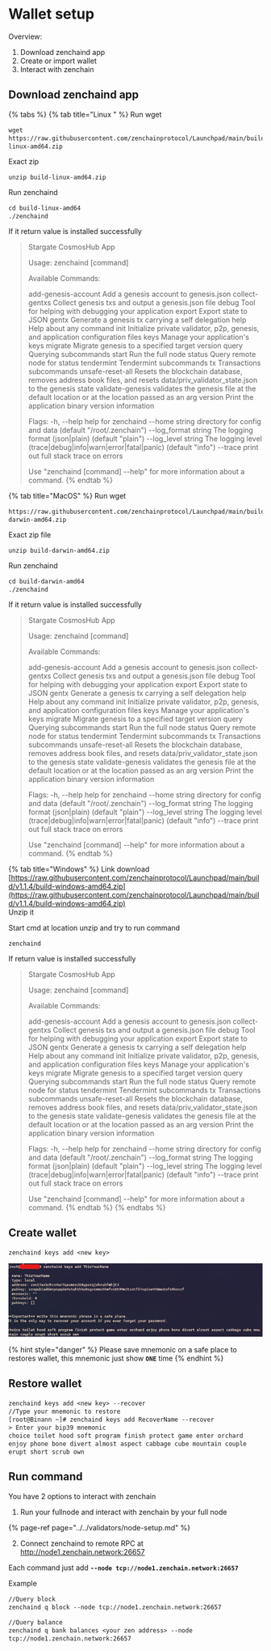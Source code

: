 # Wallet setup

Overview: 

1. Download zenchaind app
2. Create or import wallet
3. Interact with zenchain

## Download zenchaind app

{% tabs %}
{% tab title="Linux " %}
Run wget

```text
wget https://raw.githubusercontent.com/zenchainprotocol/Launchpad/main/build/v1.1.4/build-linux-amd64.zip
```

Exact zip

```text
unzip build-linux-amd64.zip
```

Run zenchaind

```text
cd build-linux-amd64
./zenchaind
```

If it return value is installed successfully

> Stargate CosmosHub App
>
> Usage: zenchaind \[command\]
>
> Available Commands:
>
> add-genesis-account Add a genesis account to genesis.json collect-gentxs Collect genesis txs and output a genesis.json file debug Tool for helping with debugging your application export Export state to JSON gentx Generate a genesis tx carrying a self delegation help Help about any command init Initialize private validator, p2p, genesis, and application configuration files keys Manage your application's keys migrate Migrate genesis to a specified target version query Querying subcommands start Run the full node status Query remote node for status tendermint Tendermint subcommands tx Transactions subcommands unsafe-reset-all Resets the blockchain database, removes address book files, and resets data/priv\_validator\_state.json to the genesis state validate-genesis validates the genesis file at the default location or at the location passed as an arg version Print the application binary version information
>
> Flags: -h, --help help for zenchaind --home string directory for config and data \(default "/root/.zenchain"\) --log\_format string The logging format \(json\|plain\) \(default "plain"\) --log\_level string The logging level \(trace\|debug\|info\|warn\|error\|fatal\|panic\) \(default "info"\) --trace print out full stack trace on errors
>
> Use "zenchaind \[command\] --help" for more information about a command.
{% endtab %}

{% tab title="MacOS" %}
Run wget

```text
https://raw.githubusercontent.com/zenchainprotocol/Launchpad/main/build/v1.1.4/build-darwin-amd64.zip

```

Exact zip file

```text
unzip build-darwin-amd64.zip
```

Run zenchaind

```text
cd build-darwin-amd64
./zenchaind
```

If it return value is installed successfully

> Stargate CosmosHub App
>
> Usage: zenchaind \[command\]
>
> Available Commands:
>
> add-genesis-account Add a genesis account to genesis.json collect-gentxs Collect genesis txs and output a genesis.json file debug Tool for helping with debugging your application export Export state to JSON gentx Generate a genesis tx carrying a self delegation help Help about any command init Initialize private validator, p2p, genesis, and application configuration files keys Manage your application's keys migrate Migrate genesis to a specified target version query Querying subcommands start Run the full node status Query remote node for status tendermint Tendermint subcommands tx Transactions subcommands unsafe-reset-all Resets the blockchain database, removes address book files, and resets data/priv\_validator\_state.json to the genesis state validate-genesis validates the genesis file at the default location or at the location passed as an arg version Print the application binary version information
>
> Flags: -h, --help help for zenchaind --home string directory for config and data \(default "/root/.zenchain"\) --log\_format string The logging format \(json\|plain\) \(default "plain"\) --log\_level string The logging level \(trace\|debug\|info\|warn\|error\|fatal\|panic\) \(default "info"\) --trace print out full stack trace on errors
>
> Use "zenchaind \[command\] --help" for more information about a command.
{% endtab %}

{% tab title="Windows" %}
Link download  
[https://raw.githubusercontent.com/zenchainprotocol/Launchpad/main/build/v1.1.4/build-windows-amd64.zip](https://raw.githubusercontent.com/zenchainprotocol/Launchpad/main/build/v1.1.4/build-windows-amd64.zip)  
Unzip it

Start cmd at location unzip and try to run command

```text
zenchaind
```

If return value is installed successfully

> Stargate CosmosHub App
>
> Usage: zenchaind \[command\]
>
> Available Commands:
>
> add-genesis-account Add a genesis account to genesis.json collect-gentxs Collect genesis txs and output a genesis.json file debug Tool for helping with debugging your application export Export state to JSON gentx Generate a genesis tx carrying a self delegation help Help about any command init Initialize private validator, p2p, genesis, and application configuration files keys Manage your application's keys migrate Migrate genesis to a specified target version query Querying subcommands start Run the full node status Query remote node for status tendermint Tendermint subcommands tx Transactions subcommands unsafe-reset-all Resets the blockchain database, removes address book files, and resets data/priv\_validator\_state.json to the genesis state validate-genesis validates the genesis file at the default location or at the location passed as an arg version Print the application binary version information
>
> Flags: -h, --help help for zenchaind --home string directory for config and data \(default "/root/.zenchain"\) --log\_format string The logging format \(json\|plain\) \(default "plain"\) --log\_level string The logging level \(trace\|debug\|info\|warn\|error\|fatal\|panic\) \(default "info"\) --trace print out full stack trace on errors
>
> Use "zenchaind \[command\] --help" for more information about a command.
{% endtab %}
{% endtabs %}

## Create wallet

```text
zenchaind keys add <new key>
```

![](../../../.gitbook/assets/image%20%2820%29.png)

{% hint style="danger" %}
Please save mnemonic on a safe place to restores wallet, this mnemonic just show **`ONE`** time
{% endhint %}

## Restore wallet

```text
zenchaind keys add <new key> --recover
//Type your mnemonic to restore
[root@Binann ~]# zenchaind keys add RecoverName --recover
> Enter your bip39 mnemonic
choice toilet hood soft program finish protect game enter orchard enjoy phone bone divert almost aspect cabbage cube mountain couple erupt short scrub own
```

## Run command

You have 2 options to interact with zenchain

1. Run your fullnode and interact with zenchain by your full node

{% page-ref page="../../validators/node-setup.md" %}

2. Connect zenchaind to remote RPC at http://node1.zenchain.network:26657

Each command just add **`--node tcp://node1.zenchain.network:26657`**

Example 

```text
//Query block
zenchaind q block --node tcp://node1.zenchain.network:26657
```

```text
//Query balance
zenchaind q bank balances <your zen address> --node tcp://node1.zenchain.network:26657
```

